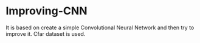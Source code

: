 # Improving-CNN
It is based on create a simple Convolutional Neural Network and then try to improve it.
Cfar dataset is used.

